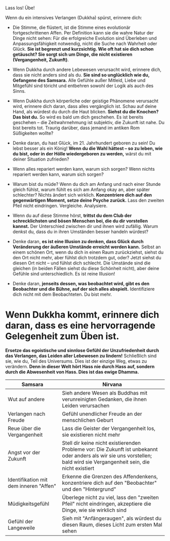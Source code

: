 Lass los! Übe!

Wenn du ein intensives Verlangen (Dukkha) spürst, erinnere dich:

- Die Stimme, die flüstert, ist die Stimme eines evolutionär fortgeschrittenen Affen. Per Definition kann sie die wahre Natur der Dinge nicht sehen: Für die erfolgreiche Evolution sind Überleben und Anpassungsfähigkeit notwendig, nicht die Suche nach Wahrheit oder Glück. **Sie ist begrenzt und kurzsichtig. Wie oft hat sie dich schon getäuscht? Sie sorgt sich um Dinge, die nicht existieren (Vergangenheit, Zukunft)**.

- Wenn Dukkha durch andere Lebewesen verursacht wird, erinnere dich, dass sie nicht anders sind als du. **Sie sind so unglücklich wie du, Gefangene des Samsara.** Alle Gefühle außer Mitleid, Liebe und Mitgefühl sind töricht und entbehren sowohl der Logik als auch des Sinns.

- Wenn Dukkha durch körperliche oder geistige Phänomene verursacht wird, erinnere dich daran, dass alles vergänglich ist. Schau auf deine Hand, als würdest du durch die Haut blicken. **Siehst du die Knochen? Das bist du.** So wird es bald um dich geschehen. Es ist bereits geschehen – die Zeitwahrnehmung ist subjektiv, die Zukunft ist nahe. Du bist bereits tot. Traurig darüber, dass jemand im antiken Rom Süßigkeiten wollte?

- Denke daran, du hast Glück, im 21. Jahrhundert geboren zu sein! Du lebst besser als ein König! **Wenn du die Wahl hättest – so zu leben, wie du bist, oder in der Hölle wiedergeboren zu werden,** wärst du mit deiner Situation zufrieden?

- Wenn alles repariert werden kann, warum sich sorgen? Wenn nichts repariert werden kann, warum sich sorgen?

- Warum bist du müde? Wenn du dich am Anfang und nach einer Stunde gleich fühlst, warum fühlt es sich am Anfang okay an, aber später schlechter? Nichts ändert sich wirklich. **Konzentriere dich auf den gegenwärtigen Moment, setze deine Psyche zurück.** Lass den zweiten Pfeil nicht eindringen. Vergleiche. Analysiere.

- Wenn du auf diese Stimme hörst, **trittst du dem Club der schrecklichsten und bösen Menschen bei, die du dir vorstellen kannst.** Der Unterschied zwischen dir und ihnen wird zufällig. Warum denkst du, dass du in ihren Umständen besser handeln würdest?

- Denke daran, **es ist eine Illusion zu denken, dass Glück durch Veränderung der äußeren Umstände erreicht werden kann.** Selbst an einem schönen Ort, wenn du dich in einen Raum zurückziehst, siehst du den Ort nicht mehr, aber fühlst dich trotzdem gut, oder? Jetzt siehst du diesen Ort nicht – und fühlst dich schlecht. Die Umstände sind die gleichen (in beiden Fällen siehst du diese Schönheit nicht), aber deine Gefühle sind unterschiedlich. Es ist reine Illusion!

- Denke daran, **jenseits dessen, was beobachtet wird, gibt es den Beobachter und die Bühne, auf der sich alles abspielt.** Identifiziere dich nicht mit dem Beobachteten. Du bist mehr.

# Wenn Dukkha kommt, erinnere dich daran, dass es eine hervorragende Gelegenheit zum Üben ist.

**Ersetze das egoistische und sinnlose Gefühl der Unzufriedenheit durch das Verlangen, das Leiden aller Lebewesen zu lindern!** Schließlich sind sie, wie du, Teil des Universums. Dies ist der einzige Weg, etwas zu verändern. **Denn in dieser Welt hört Hass nie durch Hass auf, sondern durch die Abwesenheit von Hass. Dies ist das ewige Dhamma.**

| Samsara               | Nirvana |
|-----------------------|---------|
| Wut auf andere        | Sieh andere Wesen als Buddhas mit verunreinigten Gedanken, die ihnen Leiden verursachen |
| Verlangen nach Freude | Gefühl unendlicher Freude an der menschlichen Geburt |
| Reue über die Vergangenheit | Lass die Geister der Vergangenheit los, sie existieren nicht mehr |
| Angst vor der Zukunft | Stell dir keine nicht existierenden Probleme vor: Die Zukunft ist unbekannt oder anders als wir sie uns vorstellen; bald wird sie Vergangenheit sein, die nicht existiert |
| Identifikation mit dem inneren "Affen" | Erkenne die Grenzen des Affendenkens, konzentriere dich auf den "Beobachter" und den "Hintergrund" |
| Müdigkeitsgefühl       | Überlege nicht zu viel, lass den "zweiten Pfeil" nicht eindringen, akzeptiere die Dinge, wie sie wirklich sind |
| Gefühl der Langeweile  | Sieh mit "Anfängeraugen", als würdest du diesen Raum, dieses Licht zum ersten Mal sehen |
